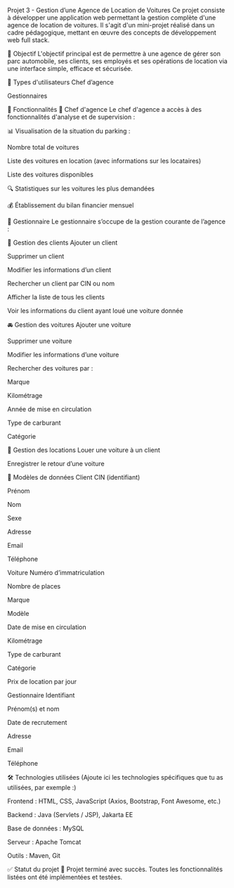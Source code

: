 Projet 3 - Gestion d’une Agence de Location de Voitures
Ce projet consiste à développer une application web permettant la gestion complète d'une agence de location de voitures. Il s'agit d'un mini-projet réalisé dans un cadre pédagogique, mettant en œuvre des concepts de développement web full stack.

📌 Objectif
L'objectif principal est de permettre à une agence de gérer son parc automobile, ses clients, ses employés et ses opérations de location via une interface simple, efficace et sécurisée.

👤 Types d'utilisateurs
Chef d’agence

Gestionnaires

🧾 Fonctionnalités
🔹 Chef d'agence
Le chef d'agence a accès à des fonctionnalités d'analyse et de supervision :

📊 Visualisation de la situation du parking :

Nombre total de voitures

Liste des voitures en location (avec informations sur les locataires)

Liste des voitures disponibles

🔍 Statistiques sur les voitures les plus demandées

💰 Établissement du bilan financier mensuel

🔸 Gestionnaire
Le gestionnaire s’occupe de la gestion courante de l’agence :

👥 Gestion des clients
Ajouter un client

Supprimer un client

Modifier les informations d’un client

Rechercher un client par CIN ou nom

Afficher la liste de tous les clients

Voir les informations du client ayant loué une voiture donnée

🚘 Gestion des voitures
Ajouter une voiture

Supprimer une voiture

Modifier les informations d’une voiture

Rechercher des voitures par :

Marque

Kilométrage

Année de mise en circulation

Type de carburant

Catégorie

🔁 Gestion des locations
Louer une voiture à un client

Enregistrer le retour d’une voiture

📄 Modèles de données
Client
CIN (identifiant)

Prénom

Nom

Sexe

Adresse

Email

Téléphone

Voiture
Numéro d’immatriculation

Nombre de places

Marque

Modèle

Date de mise en circulation

Kilométrage

Type de carburant

Catégorie

Prix de location par jour

Gestionnaire
Identifiant

Prénom(s) et nom

Date de recrutement

Adresse

Email

Téléphone

🛠️ Technologies utilisées
(Ajoute ici les technologies spécifiques que tu as utilisées, par exemple :)

Frontend : HTML, CSS, JavaScript (Axios, Bootstrap, Font Awesome, etc.)

Backend : Java (Servlets / JSP), Jakarta EE

Base de données : MySQL

Serveur : Apache Tomcat

Outils : Maven, Git

✅ Statut du projet
🎉 Projet terminé avec succès. Toutes les fonctionnalités listées ont été implémentées et testées.

